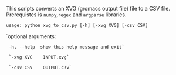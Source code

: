 

This scripts converts an XVG (gromacs output file) file to a CSV file. Prerequistes is `numpy`,`regex` and `argparse` libraries. 

`usage: python xvg_to_csv.py [-h] [-xvg XVG] [-csv CSV]`

`optional arguments:

     -h, --help  show this help message and exit`    
     
     `-xvg XVG    INPUT.xvg` 
     
     `-csv CSV    OUTPUT.csv`
